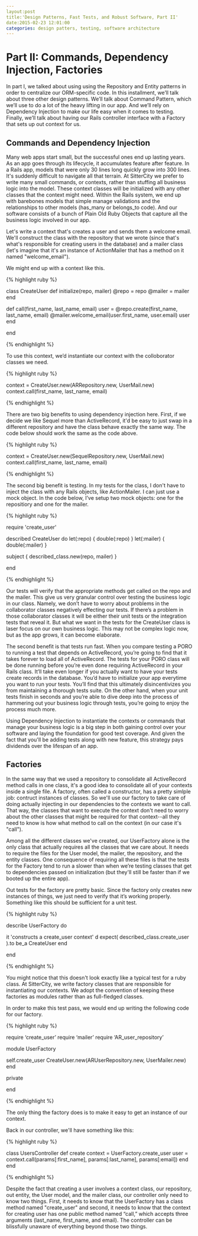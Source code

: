 ```yaml
---
layout:post
title:'Design Patterns, Fast Tests, and Robust Software, Part II'
date:2015-02-23 12:01:00
categories: design patters, testing, software architecture
---
```


<meta charset="utf-8">
<!-- not sure this charset isn't pulled in from _includes --> 

# Part II: Commands, Dependency Injection, Factories

In part I, we talked about using using the Repository and Entity patterns in order to centralize our ORM-specific code.  In this installment, we’ll talk about three other design patterns.  We’ll talk about Command Pattern, which we’ll use to do a lot of the heavy lifting in our app.  And we’ll rely on Dependency Injection to make our life easy when it comes to testing.  Finally, we’ll talk about having our Rails controller interface with a Factory that sets up out context for us.

## Commands and Dependency Injection

Many web apps start small, but the successful ones end up lasting years.  As an app goes through its lifecycle, it accumulates feature after
feature.  In a Rails app, models that were only 30 lines long quickly grow into 300 lines.  It's suddenly difficult to navigate all that terrain.
At SitterCity we prefer to write many small commands, or contexts, rather than stuffing all business logic into the model.  These context classes
will be initialized with any other classes that the context might need.  Within the Rails system, we end up with barebones models that simple manage
validations and the relationships to other models (has\_many or  belongs\_to code).  And our software consists of a bunch of Plain Old Ruby Objects that capture all the business logic involved in our app.

Let's write a context that's creates a user and sends them a welcome email.  We'll construct the class with the repository that we wrote (since
that's what's responsible for creating users in the database) and a mailer class (let's imagine that it's an instance of ActionMailer that has a
method on it named "welcome\_email").

We might end up with a context like this.

{% highlight ruby %}

class CreateUser
  def initialize(repo, mailer)
    @repo = repo
     @mailer = mailer
  end

  def call(first_name, last_name, email)
    user = @repo.create(first_name, last_name, email)
    @mailer.welcome_email(user.first_name, user.email)
    user
  end

end

{% endhighlight %}

To use this context, we’d instantiate our context with the colloborator classes we need.

{% highlight ruby %}

context = CreateUser.new(ARRepository.new, UserMail.new)
context.call(first_name, last_name, email)

{% endhighlight %}

There are two big benefits to using dependency injection here.  First, if we decide we like Sequel more than ActiveRecord, it'd be easy to just swap in a different repository and have the class behave exactly the same way.  The code below should work the same as the code above.

{% highlight ruby %}

context = CreateUser.new(SequelRepository.new, UserMail.new)
context.call(first_name, last_name, email)

{% endhighlight %}

The second big benefit is testing.  In my tests for the class, I don't have to inject the class with any Rails objects, like ActionMailer.  I can just use a mock object.  In the code below, I’ve setup two mock objects: one for the repositiory and one for the mailer. 

{% highlight ruby %}

require  'create_user'

described CreateUser do
  let(:repo) { double(:repo) }
  let(:mailer) { double(:mailer) }

  subject { described_class.new(repo, mailer) }

end

{% endhighlight %}

Our tests will verify that the appropriate methods get called on the repo and the mailer.  This give us very granular control over testing the business logic in our class.  Namely, we don’t have to worry about problems in the collaborator classes negatively effecting our tests.  If there’s a problem in those collaborator classes it will be either their unit tests or the integration tests that reveal it.  But what we want in the tests for the CreateUser class is laser focus on our own business logic. This may not be complex logic now, but as the app grows, it can become elaborate.

The second benefit is that tests run fast.  When you compare testing a PORO to running a test that depends on ActiveRecord, you’re going to find that it takes forever to load all of ActiveRecord.  The tests for your PORO class will be done running before you’re even done requiring ActiveRecord in your Rails class.  It’ll take even longer if you actually want to have your tests create records in the database.  You’d have to initialize your app everytime you want to run your tests.  You’ll find that this ultimately disincentivizes you from maintaining a thorough tests suite. On the other hand, when your unit tests finish in seconds and you’re able to dive deep into the process of hammering out your business logic through tests, you’re going to enjoy the process much more.

Using Dependency Injection to instantiate the contexts or commands that manage your business logic is a big step in both gaining control over your software and laying the foundation for good test coverage.  And given the fact that you'll be adding tests along with new feature, this strategy pays dividends over the lifespan of an app.


## Factories

In the same way that we used a repository to consolidate all ActiveRecord method calls in one class, it's a good idea to consolidate all of your contexts inside a single file. A factory, often called a
constructor, has a pretty simlple job: contruct instances of classes.  So we'll use our factory to take care of doing actually injecting in our dependencies to the contexts we want to call.  That way,
the classes that want to execute the context don't need to worry about the other classes that might be required for that context--all they need to know is how what method to call on the context (in our
case it's "call").

Among all the different classes we've created, our UserFactory alone is the only class that actually requires all the classes that we care about. It needs to require the files for the User model, the
mailer, the repository, and the entity classes.  One consequence of requiring all these files is that the tests for the Factory tend to run a slower than when we’re testing classes that get to
dependencies passed on initialization (but they'll still be faster than if we booted up the entire app).

Out tests for the factory are pretty basic.  Since the factory only creates new instances of things, we just need to verify that it’s working properly.  Something like this should be sufficient for a unit test.

{% highlight ruby %}

describe UserFactory do

  it 'constructs a create_user context' d
      expect(
     described_class.create_user
     ).to be_a CreateUser
  end

end

{% endhighlight %}

You might notice that this doesn't look exactly like a typical test for a ruby class.  At SitterCity, we write factory classes that are responsible for instantiating our contexts.  We adopt the convention of keeping these factories as modules rather than as full-fledged classes.

In order to make this test pass, we would end up writing the following code for our factory.

{% highlight ruby %}

require ‘create_user’
require ‘mailer’
require ‘AR_user_repository’

module UserFactory

   self.create_user
    CreateUser.new(ARUserRepository.new, UserMailer.new)
   end


  private

end

{% endhighlight %}

The only thing the factory does is to make it easy to get an instance of our context.   

Back in our controller, we'll have something like this:

{% highlight ruby %}

class UsersController
  def create
    context = UserFactory.create_user
    user = context.call(params[:first_name], params[:last_name], params[:email])
  end
end

{% endhighlight %}

Despite the fact that creating a user involves a context class, our repository, out entity, the User model, and the mailer class, our controller
only need to know two things.  First, it needs to know that the UserFactory has a class method named "create\_user" and second, it needs to know
that the context for creating user has one public method named “call,” which accepts three arguments (last\_name, first\_name, and email).  The controller can be blissfully unaware of everything beyond those two things.
